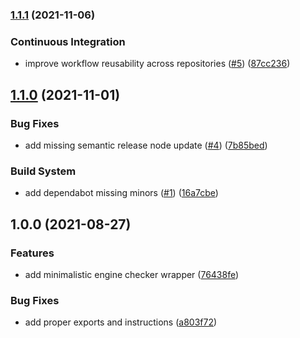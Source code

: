 ### [1.1.1](https://github.com/open-sauced/check-engines/compare/v1.1.0...v1.1.1) (2021-11-06)


### Continuous Integration

* improve workflow reusability across repositories ([#5](https://github.com/open-sauced/check-engines/issues/5)) ([87cc236](https://github.com/open-sauced/check-engines/commit/87cc2367ea66ee5282d2f52415c0f41411fb52e4))

## [1.1.0](https://github.com/open-sauced/check-engines/compare/v1.0.0...v1.1.0) (2021-11-01)


### Bug Fixes

* add missing semantic release node update ([#4](https://github.com/open-sauced/check-engines/issues/4)) ([7b85bed](https://github.com/open-sauced/check-engines/commit/7b85bed7b319f801c8e3e1319ab054bed8fd2c2d))


### Build System

* add dependabot missing minors ([#1](https://github.com/open-sauced/check-engines/issues/1)) ([16a7cbe](https://github.com/open-sauced/check-engines/commit/16a7cbea6aa2a18c8042cf850574ca4c350fd89e))

## 1.0.0 (2021-08-27)


### Features

* add minimalistic engine checker wrapper ([76438fe](https://github.com/open-sauced/check-engines/commit/76438fe8052ca0c370c3b901b3fdb529c608d400))


### Bug Fixes

* add proper exports and instructions ([a803f72](https://github.com/open-sauced/check-engines/commit/a803f7261e4244c25afb8fb8c7bede52ace5068c))
